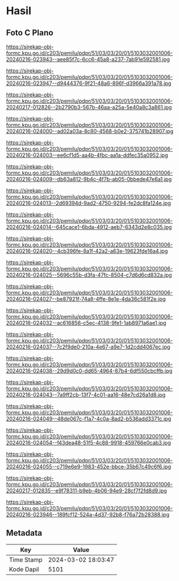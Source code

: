 # Hasil

## Foto C Plano

https://sirekap-obj-formc.kpu.go.id/c203/pemilu/pdpr/51/03/03/20/01/5103032001006-20240216-023943--aee85f7c-6cc6-45a8-a237-7ab91e592581.jpg

https://sirekap-obj-formc.kpu.go.id/c203/pemilu/pdpr/51/03/03/20/01/5103032001006-20240216-023947--d9444376-9f21-48a6-896f-d3966a391a78.jpg

https://sirekap-obj-formc.kpu.go.id/c203/pemilu/pdpr/51/03/03/20/01/5103032001006-20240217-012826--2b2790b3-567b-46aa-a25a-5e40a8c3a861.jpg

https://sirekap-obj-formc.kpu.go.id/c203/pemilu/pdpr/51/03/03/20/01/5103032001006-20240216-024000--ad02a03a-8c80-4568-b0e2-375741b28907.jpg

https://sirekap-obj-formc.kpu.go.id/c203/pemilu/pdpr/51/03/03/20/01/5103032001006-20240216-024003--ee6cf1d5-aa4b-4fbc-aa1a-ddfec35a0952.jpg

https://sirekap-obj-formc.kpu.go.id/c203/pemilu/pdpr/51/03/03/20/01/5103032001006-20240216-024009--db63a812-9b4c-4f7b-ab05-0bbede47e6a1.jpg

https://sirekap-obj-formc.kpu.go.id/c203/pemilu/pdpr/51/03/03/20/01/5103032001006-20240216-024013--2d69394d-9ad2-4750-9294-fe2dc8fa124e.jpg

https://sirekap-obj-formc.kpu.go.id/c203/pemilu/pdpr/51/03/03/20/01/5103032001006-20240216-024014--645cace1-6bda-4912-aeb7-6343d2e8c035.jpg

https://sirekap-obj-formc.kpu.go.id/c203/pemilu/pdpr/51/03/03/20/01/5103032001006-20240216-024020--4cb396fe-8a1f-42a2-a63e-19623fde16a4.jpg

https://sirekap-obj-formc.kpu.go.id/c203/pemilu/pdpr/51/03/03/20/01/5103032001006-20240216-024025--5696c55b-d3fa-47fc-8504-c7d6d6cd832a.jpg

https://sirekap-obj-formc.kpu.go.id/c203/pemilu/pdpr/51/03/03/20/01/5103032001006-20240216-024027--be87921f-74a8-4ffe-8e1e-4da36c581f2e.jpg

https://sirekap-obj-formc.kpu.go.id/c203/pemilu/pdpr/51/03/03/20/01/5103032001006-20240216-024032--ac616856-c5ec-4138-9fe1-1ab8971a6ae1.jpg

https://sirekap-obj-formc.kpu.go.id/c203/pemilu/pdpr/51/03/03/20/01/5103032001006-20240216-024037--7c2f9de0-210a-4e67-a9e7-1d2cdd4067ec.jpg

https://sirekap-obj-formc.kpu.go.id/c203/pemilu/pdpr/51/03/03/20/01/5103032001006-20240216-024038--29d9d0c0-dd65-4964-87b4-6df550cbcffb.jpg

https://sirekap-obj-formc.kpu.go.id/c203/pemilu/pdpr/51/03/03/20/01/5103032001006-20240216-024043--7a9ff2cb-13f7-4c01-aa16-48e7cd26a1d8.jpg

https://sirekap-obj-formc.kpu.go.id/c203/pemilu/pdpr/51/03/03/20/01/5103032001006-20240216-024049--48de067c-f1a7-4c0a-8ad2-b536add3371c.jpg

https://sirekap-obj-formc.kpu.go.id/c203/pemilu/pdpr/51/03/03/20/01/5103032001006-20240216-024054--f43dea48-51f5-4c88-9918-459766e0cab3.jpg

https://sirekap-obj-formc.kpu.go.id/c203/pemilu/pdpr/51/03/03/20/01/5103032001006-20240216-024055--c719e6e9-1983-452e-bbce-35b67c49c6f6.jpg

https://sirekap-obj-formc.kpu.go.id/c203/pemilu/pdpr/51/03/03/20/01/5103032001006-20240217-012835--e9f78311-b9eb-4b06-94e9-28cf7f2fd8d9.jpg

https://sirekap-obj-formc.kpu.go.id/c203/pemilu/pdpr/51/03/03/20/01/5103032001006-20240216-023946--189fcf12-524a-4d37-92b8-f76a72b28388.jpg


## Metadata

| Key        | Value               |
| ---------- | ------------------- |
| Time Stamp | 2024-03-02 18:03:47 |
| Kode Dapil | 5101                |



